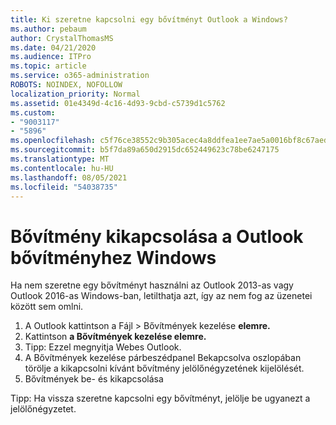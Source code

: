 ```yaml
---
title: Ki szeretne kapcsolni egy bővítményt Outlook a Windows?
ms.author: pebaum
author: CrystalThomasMS
ms.date: 04/21/2020
ms.audience: ITPro
ms.topic: article
ms.service: o365-administration
ROBOTS: NOINDEX, NOFOLLOW
localization_priority: Normal
ms.assetid: 01e4349d-4c16-4d93-9cbd-c5739d1c5762
ms.custom:
- "9003117"
- "5896"
ms.openlocfilehash: c5f76ce38552c9b305acec4a8ddfea1ee7ae5a0016bf8c67aed1d7e7c2c3449b
ms.sourcegitcommit: b5f7da89a650d2915dc652449623c78be6247175
ms.translationtype: MT
ms.contentlocale: hu-HU
ms.lasthandoff: 08/05/2021
ms.locfileid: "54038735"
---
```

# <a name="turn-an-add-in-off-for-outlook-for-windows"></a>Bővítmény kikapcsolása a Outlook bővítményhez Windows

Ha nem szeretne egy bővítményt használni az Outlook 2013-as vagy Outlook 2016-as Windows-ban, letilthatja azt, így az nem fog az üzenetei között sem omlni.  

1. A Outlook kattintson a Fájl > Bővítmények kezelése **elemre.**
2. Kattintson  **a Bővítmények kezelése elemre.**
3. Tipp: Ezzel megnyitja Webes Outlook.
4. A Bővítmények kezelése párbeszédpanel Bekapcsolva oszlopában  törölje a kikapcsolni kívánt bővítmény jelölőnégyzetének kijelölését.
5. Bővítmények be- és kikapcsolása

Tipp: Ha vissza szeretne kapcsolni egy bővítményt, jelölje be ugyanezt a jelölőnégyzetet.
